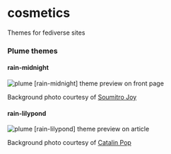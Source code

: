 # cosmetics
Themes for fediverse sites

### Plume themes

#### rain-midnight

![plume [rain-midnight] theme preview on front page](202740)

Background photo courtesy of [Soumitro Joy](https://unsplash.com/photos/rrmLS74Nq0A)

#### rain-lilypond

 ![plume [rain-lilypond] theme preview on article](202739) 

Background photo courtesy of [Catalin Pop](https://unsplash.com/photos/DL09PT4RDwA)
